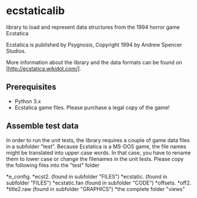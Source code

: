 ecstaticalib
============

library to load and represent data structures from the 1994 horror game Ecstatica

Ecstatica is published by Psygnosis, Copyright 1994 by Andrew Spencer Studios. 

More information about the library and the data formats can be found on [http://ecstatica.wikidot.com/].

Prerequisites
-------------

* Python 3.x
* Ecstatica game files. Please purchase a legal copy of the game!

Assemble test data
------------------
In order to run the unit tests, the library requires a couple of game data files in a subfolder "test". Because Ecstatica is a MS-DOS game, the file names might be translated into upper case words. In that case, you have to rename them to lower case or change the filenames in the unit tests. Please copy the following files into the "test" folder

 *e_config.
 *ecst2. (found in subfolder "FILES")
 *ecstatic. (found in subfolder "FILES")
 *ecstatic.fan (found in subfolder "CODE")
 *offsets.
 *off2.
 *title2.raw (found in subfolder "GRAPHICS")
 *the complete folder "views"


